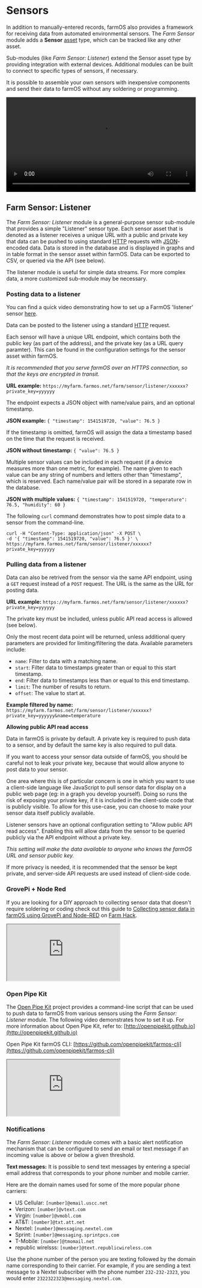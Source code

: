 # Sensors

In addition to manually-entered records, farmOS also provides a framework for
receiving data from automated environmental sensors. The *Farm Sensor* module
adds a **Sensor** [asset](/guide/assets) type, which can be tracked like any
other asset.

Sub-modules (like *Farm Sensor: Listener*) extend the Sensor asset type by
providing integration with external devices. Additional modules can be built to
connect to specific types of sensors, if necessary.

It is possible to assemble your own sensors with inexpensive components and
send their data to farmOS without any soldering or programming.

<div class="embed-responsive embed-responsive-16by9">
  <video class="embed-responsive-item" width="100%" controls>
    <source src="/demo/sensors.mp4" type="video/mp4">
  </video>
</div>

## Farm Sensor: Listener

The *Farm Sensor: Listener* module is a general-purpose sensor sub-module that
provides a simple "Listener" sensor type. Each sensor asset that is denoted as
a listener receives a unique URL with a public and private key that data can be
pushed to using standard [HTTP] requests with [JSON]-encoded data. Data is
stored in the database and is displayed in graphs and in table format in the
sensor asset within farmOS. Data can be exported to CSV, or queried via the API
(see below).

The listener module is useful for simple data streams. For more complex data, a
more customized sub-module may be necessary.

### Posting data to a listener

You can find a quick video demonstrating how to set up a FarmOS 'listener' sensor [here](https://edgecollective.io/posts/farmos_sensor_feed/).

Data can be posted to the listener using a standard [HTTP] request.

Each sensor will have a unique URL endpoint, which contains both the public key
(as part of the address), and the private key (as a URL query paramter). This
can be found in the configuration settings for the sensor asset within farmOS.

*It is recommended that you serve farmOS over an HTTPS connection, so that the
keys are encrypted in transit.*

**URL example:** `https://myfarm.farmos.net/farm/sensor/listener/xxxxxx?private_key=yyyyyy`

The endpoint expects a JSON object with name/value pairs, and an optional
timestamp.

**JSON example:** `{ "timestamp": 1541519720, "value": 76.5 }`

If the timestamp is omitted, farmOS will assign the data a timestamp based on
the time that the request is received.

**JSON without timestamp:** `{ "value": 76.5 }`

Multiple sensor values can be included in each request (if a device measures
more than one metric, for example). The name given to each value can be any
string of numbers and letters other than "timestamp", which is reserved. Each
name/value pair will be stored in a separate row in the database.

**JSON with multiple values:** `{ "timestamp": 1541519720, "temperature": 76.5, "humidity": 60 }`

The following `curl` command demonstrates how to post simple data to a sensor
from the command-line.

```
curl -H "Content-Type: application/json" -X POST \
-d '{ "timestamp": 1541519720, "value": 76.5 }' \
https://myfarm.farmos.net/farm/sensor/listener/xxxxxx?private_key=yyyyyy
```

### Pulling data from a listener

Data can also be retrived from the sensor via the same API endpoint, using a
`GET` request instead of a `POST` request. The URL is the same as the URL for
posting data.

**URL example:** `https://myfarm.farmos.net/farm/sensor/listener/xxxxxx?private_key=yyyyyy`

The private key must be included, unless public API read access is allowed (see
below).

Only the most recent data point will be returned, unless additional query
parameters are provided for limiting/filtering the data. Available parameters
include:

* `name`: Filter to data with a matching name.
* `start`: Filter data to timestamps greater than or equal to this start
  timestamp.
* `end`: Filter data to timestamps less than or equal to this end timestamp.
* `limit`: The number of results to return.
* `offset`: The value to start at.

**Example filtered by name:** `https://myfarm.farmos.net/farm/sensor/listener/xxxxxx?private_key=yyyyyy&name=temperature`

**Allowing public API read access**

Data in farmOS is private by default. A private key is required to push data to
a sensor, and by default the same key is also required to pull data.

If you want to access your sensor data outside of farmOS, you should be careful
not to leak your private key, because that would allow anyone to post data to
your sensor.

One area where this is of particular concern is one in which you want to use a
client-side language like JavaScript to pull sensor data for display on a
public web page (eg: in a graph you develop yourself). Doing so runs the risk
of exposing your private key, if it is included in the client-side code that
is publicly visible. To allow for this use-case, you can choose to make your
sensor data itself publicly available.

Listener sensors have an optional configuration setting to "Allow public API
read access". Enabling this will allow data from the sensor to be queried
publicly via the API endpoint without a private key.

*This setting will make the data available to anyone who knows the farmOS URL
and sensor public key.*

If more privacy is needed, it is recommended that the sensor be kept private,
and server-side API requests are used instead of client-side code.

### GrovePi + Node Red

If you are looking for a DIY approach to collecting sensor data that doesn't
require soldering or coding check out this guide to
[Collecting sensor data in farmOS using GrovePi and Node-RED](http://farmhack.org/tools/collecting-sensor-data-farmos-using-grovepi-and-node-red)
on [Farm Hack](http://farmhack.org).

<div class="embed-responsive embed-responsive-16by9">
  <iframe class="embed-responsive-item" src="https://www.youtube.com/embed/rCl06YBb4cM" allowfullscreen></iframe>
</div>

### Open Pipe Kit

The [Open Pipe Kit] project provides a command-line script that can be used to
push data to farmOS from various sensors using the *Farm Sensor: Listener*
module. The following video demonstrates how to set it up. For more information
about Open Pipe Kit, refer to: [http://openpipekit.github.io](http://openpipekit.github.io)

Open Pipe Kit farmOS CLI: [https://github.com/openpipekit/farmos-cli](https://github.com/openpipekit/farmos-cli)

<div class="embed-responsive embed-responsive-16by9">
  <iframe class="embed-responsive-item" src="https://www.youtube.com/embed/fCflGeOpTqk" allowfullscreen></iframe>
</div>

### Notifications

The *Farm Sensor: Listener* module comes with a basic alert notification
mechanism that can be configured to send an email or text message if an
incoming value is above or below a given threshold.

**Text messages:** It is possible to send text messages by entering a special
email address that corresponds to your phone number and mobile carrier.

Here are the domain names used for some of the more popular phone carriers:

* US Cellular: `[number]@email.uscc.net`
* Verizon: `[number]@vtext.com`
* Virgin: `[number]@vmobl.com`
* AT&T: `[number]@txt.att.net`
* Nextel: `[number]@messaging.nextel.com`
* Sprint: `[number]@messaging.sprintpcs.com`
* T-Mobile: `[number]@tmomail.net`
* republic wirelsss: `[number]@text.republicwireless.com`

Use the phone number of the person you are texting followed by the domain name
corresponding to their carrier. For example, if you are sending a text message
to a Nextel subscriber with the phone number `232-232-2323`, you would enter
`2322322323@messaging.nextel.com`.

[HTTP]: https://en.wikipedia.org/wiki/Hypertext_Transfer_Protocol
[JSON]: https://en.wikipedia.org/wiki/JSON
[sensor development]: /development/sensors
[Open Pipe Kit]: http://openpipekit.github.io


